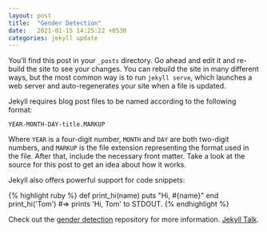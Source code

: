 ```yaml
---
layout: post
title:  "Gender Detection"
date:   2021-01-15 14:25:22 +0530
categories: jekyll update
---
```

You’ll find this post in your `_posts` directory. Go ahead and edit it and re-build the site to see your changes. You can rebuild the site in many different ways, but the most common way is to run `jekyll serve`, which launches a web server and auto-regenerates your site when a file is updated.

Jekyll requires blog post files to be named according to the following format:

`YEAR-MONTH-DAY-title.MARKUP`

Where `YEAR` is a four-digit number, `MONTH` and `DAY` are both two-digit numbers, and `MARKUP` is the file extension representing the format used in the file. After that, include the necessary front matter. Take a look at the source for this post to get an idea about how it works.

Jekyll also offers powerful support for code snippets:

{% highlight ruby %}
def print_hi(name)
  puts "Hi, #{name}"
end
print_hi('Tom')
#=> prints 'Hi, Tom' to STDOUT.
{% endhighlight %}

Check out the [gender detection][jekyll-docs] repository for more information. [Jekyll Talk][jekyll-talk].

[jekyll-docs]: https://github.com/iamtheuserofthis/gender_detection_with_keras
[jekyll-gh]:   https://github.com/jekyll/jekyll
[jekyll-talk]: https://talk.jekyllrb.com/
